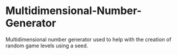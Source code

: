 # Multidimensional-Number-Generator
Multidimensional number generator used to help with the creation of random game levels using a seed.
